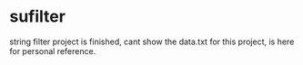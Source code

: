 # sufilter
string filter
project is finished, cant show the data.txt for this project, is here for personal reference.
